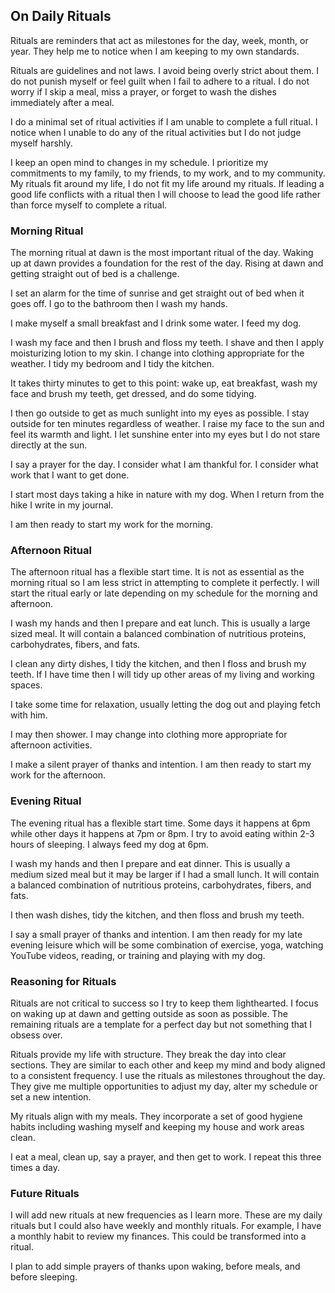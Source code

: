 ## On Daily Rituals

Rituals are reminders that act as milestones for the day, week, month, or year. They help me to notice when I am keeping to my own standards. 

Rituals are guidelines and not laws. I avoid being overly strict about them. I do not punish myself or feel guilt when I fail to adhere to a ritual. I do not worry if I skip a meal, miss a prayer, or forget to wash the dishes immediately after a meal.

I do a minimal set of ritual activities if I am unable to complete a full ritual. I notice when I unable to do any of the ritual activities but I do not judge myself harshly.

I keep an open mind to changes in my schedule. I prioritize my commitments to my family, to my friends, to my work, and to my community. My rituals fit around my life, I do not fit my life around my rituals. If leading a good life conflicts with a ritual then I will choose to lead the good life rather than force myself to complete a ritual.

### Morning Ritual

The morning ritual at dawn is the most important ritual of the day. Waking up at dawn provides a foundation for the rest of the day. Rising at dawn and getting straight out of bed is a challenge.

I set an alarm for the time of sunrise and get straight out of bed when it goes off. I go to the bathroom then I wash my hands.

I make myself a small breakfast and I drink some water. I feed my dog.

I wash my face and then I brush and floss my teeth. I shave and then I apply moisturizing lotion to my skin. I change into clothing appropriate for the weather. I tidy my bedroom and I tidy the kitchen.

It takes thirty minutes to get to this point: wake up, eat breakfast, wash my face and brush my teeth, get dressed, and do some tidying.

I then go outside to get as much sunlight into my eyes as possible. I stay outside for ten minutes regardless of weather. I raise my face to the sun and feel its warmth and light. I let sunshine enter into my eyes but I do not stare directly at the sun.

I say a prayer for the day. I consider what I am thankful for. I consider what work that I want to get done.

I start most days taking a hike in nature with my dog. When I return from the hike I write in my journal.

I am then ready to start my work for the morning.

### Afternoon Ritual

The afternoon ritual has a flexible start time. It is not as essential as the morning ritual so I am less strict in attempting to complete it perfectly. I will start the ritual early or late depending on my schedule for the morning and afternoon.

I wash my hands and then I prepare and eat lunch. This is usually a large sized meal. It will contain a balanced combination of nutritious proteins, carbohydrates, fibers, and fats.

I clean any dirty dishes, I tidy the kitchen, and then I floss and brush my teeth. If I have time then I will tidy up other areas of my living and working spaces.

I take some time for relaxation, usually letting the dog out and playing fetch with him.

I may then shower. I may change into clothing more appropriate for afternoon activities.

I make a silent prayer of thanks and intention. I am then ready to start my work for the afternoon.

### Evening Ritual

The evening ritual has a flexible start time. Some days it happens at 6pm while other days it happens at 7pm or 8pm. I try to avoid eating within 2-3 hours of sleeping. I always feed my dog at 6pm.

I wash my hands and then I prepare and eat dinner. This is usually a medium sized meal but it may be larger if I had a small lunch. It will contain a balanced combination of nutritious proteins, carbohydrates, fibers, and fats. 

I then wash dishes, tidy the kitchen, and then floss and brush my teeth.

I say a small prayer of thanks and intention. I am then ready for my late evening leisure which will be some combination of exercise, yoga, watching YouTube videos, reading, or training and playing with my dog.

### Reasoning for Rituals

Rituals are not critical to success so I try to keep them lighthearted. I focus on waking up at dawn and getting outside as soon as possible. The remaining rituals are a template for a perfect day but not something that I obsess over.

Rituals provide my life with structure. They break the day into clear sections. They are similar to each other and keep my mind and body aligned to a consistent frequency. I use the rituals as milestones throughout the day. They give me multiple opportunities to adjust my day, alter my schedule or set a new intention.

My rituals align with my meals. They incorporate a set of good hygiene habits including washing myself and keeping my house and work areas clean.

I eat a meal, clean up, say a prayer, and then get to work. I repeat this three times a day. 

### Future Rituals

I will add new rituals at new frequencies as I learn more. These are my daily rituals but I could also have weekly and monthly rituals. For example, I have a monthly habit to review my finances. This could be transformed into a ritual.

I plan to add simple prayers of thanks upon waking, before meals, and before sleeping.
